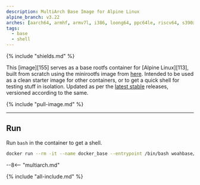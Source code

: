 ```yaml
---
description: MultiArch Base Image for Alpine Linux
alpine_branch: v3.22
arches: [aarch64, armhf, armv7l, i386, loong64, ppc64le, riscv64, s390x, x86_64]
tags:
  - base
  - shell
---
```


{% include "shields.md" %}

This [image][155] serves as a base rootfs container for [Alpine Linux][113],
built from scratch using the minirootfs image from [here][1].
Intended to be used as a clean starter image for other containers,
or to get a quick shell for testing stuff in isolation. Updated as
per the [latest stable][2] releases, versioned according to the
same.

{% include "pull-image.md" %}

---
Run
---

Run `bash` in the container to get a shell.

``` sh
docker run --rm -it --name docker_base --entrypoint /bin/bash woahbase/alpine-base
```
--8<-- "multiarch.md"

[1]: https://dl-cdn.alpinelinux.org/alpine/
[2]: https://dl-cdn.alpinelinux.org/alpine/latest-stable/releases/
[3]: https://github.com/alpinelinux/docker-alpine

{% include "all-include.md" %}
